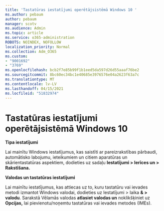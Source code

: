 ```yaml
---
title: 'Tastatūras iestatījumi operētājsistēmā Windows 10 '
ms.author: pebaum
author: pebaum
manager: scotv
ms.audience: Admin
ms.topic: article
ms.service: o365-administration
ROBOTS: NOINDEX, NOFOLLOW
localization_priority: Normal
ms.collection: Adm_O365
ms.custom:
- "9001692"
- "3769"
ms.openlocfilehash: bcb2f7e85b99f1b1eed5da597d26d55aaaf76be2
ms.sourcegitcommit: 8bc60ec34bc1e40685e3976576e04a2623f63a7c
ms.translationtype: MT
ms.contentlocale: lv-LV
ms.lasthandoff: 04/15/2021
ms.locfileid: "51832974"
---
```

# <a name="keyboard-settings-in-windows-10"></a>Tastatūras iestatījumi operētājsistēmā Windows 10

**Tipa iestatījumi**

Lai mainītu Windows iestatījumus, kas saistīti ar pareizrakstības pārbaudi, automātisko labojumu, ieteikumiem un citiem aparatūras un skārientastatūras aspektiem, dodieties uz sadaļu **Iestatījumi > Ierīces un > Rakstīšana.** 

**Valodas un tastatūras iestatījumi**

Lai mainītu iestatījumus, kas attiecas uz to, kuru tastatūru vai ievades metodi izmantot Windows valodai, dodieties uz Iestatījumi > laika **& > valodu**. Sarakstā Vēlamās valodas **atlasiet valodas un** noklikšķiniet uz **Opcijas,** lai pievienotu/noņemtu tastatūras vai ievades metodes (IMEs).
